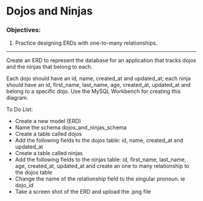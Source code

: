 <h1>Dojos and Ninjas</h1>

<h3>Objectives:</h3>

<ol>
    <li>Practice designing ERDs with one-to-many relationships.</li>
</ol>

<hr>

<p>Create an ERD to represent the database for an application that tracks dojos and the ninjas that belong to each.</p>

<p>Each dojo should have an id, name, created_at and updated_at; each ninja should have an id, first_name, last_name, age, created_at, updated_at and belong to a specific dojo. Use the MySQL Workbench for creating this diagram.</p>


<p>To Do List:</p>
<ul>
    <li>Create a new model (ERD)</li>
    <li>Name the schema dojos_and_ninjas_schema</li>
    <li>Create a table called dojos</li>
    <li>Add the following fields to the dojos table: id, name, created_at and updated_at</li>
    <li>Create a table called ninjas</li>
    <li>Add the following fields to the ninjas table: id, first_name, last_name, age, created_at, updated_at and create an one to many relationship to the dojos table</li>
    <li>Change the name of the relationship field to the singular pronoun. ie dojo_id</li>
    <li>Take a screen shot of the ERD and upload the .png file</li>
</ul>


